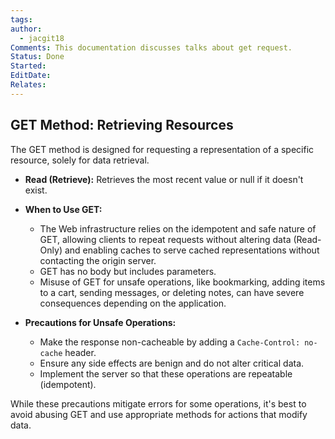 ```yaml
---
tags: 
author:
  - jacgit18
Comments: This documentation discusses talks about get request.
Status: Done
Started: 
EditDate: 
Relates:
---
```

## **GET Method: Retrieving Resources**

The GET method is designed for requesting a representation of a specific resource, solely for data retrieval.

- **Read (Retrieve):** Retrieves the most recent value or null if it doesn't exist.

- **When to Use GET:**
  - The Web infrastructure relies on the idempotent and safe nature of GET, allowing clients to repeat requests without altering data (Read-Only) and enabling caches to serve cached representations without contacting the origin server.
  - GET has no body but includes parameters.
  - Misuse of GET for unsafe operations, like bookmarking, adding items to a cart, sending messages, or deleting notes, can have severe consequences depending on the application.

- **Precautions for Unsafe Operations:**
  - Make the response non-cacheable by adding a `Cache-Control: no-cache` header.
  - Ensure any side effects are benign and do not alter critical data.
  - Implement the server so that these operations are repeatable (idempotent).

While these precautions mitigate errors for some operations, it's best to avoid abusing GET and use appropriate methods for actions that modify data.